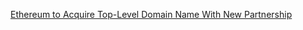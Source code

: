 [Ethereum to Acquire Top-Level Domain Name With New Partnership](https://cointelegraph.com/news/ethereum-to-acquire-top-level-domain-name-with-new-partnership)